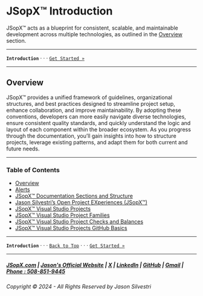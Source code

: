 # JSopX™ Introduction

JSopX™ acts as a blueprint for consistent, scalable, and maintainable development across multiple technologies, as outlined in the [Overview](#overview) section.

---

**`Introduction`** · · · [`Get Started »`](./Alerts.md)

---

## **Overview**

JSopX™ provides a unified framework of guidelines, organizational structures, and best practices designed to streamline project setup, enhance collaboration, and improve maintainability. By adopting these conventions, developers can more easily navigate diverse technologies, ensure consistent quality standards, and quickly understand the logic and layout of each component within the broader ecosystem. As you progress through the documentation, you’ll gain insights into how to structure projects, leverage existing patterns, and adapt them for both current and future needs.

---

### Table of Contents

- [Overview](#overview)
- [Alerts](./Alerts.md)
- [JSopX™ Documentation Sections and Structure](./JSopxDocumentationSectionsandStructure.md)
- [Jason Silvestri’s Open Project EXperiences (JSopX™)](./JasonSilvestriOpenProjectExperiences.md)
- [JSopX™ Visual Studio Projects](./JSopxProjects.md)
- [JSopX™ Visual Studio Project Families](./JSopxProjectsFamilies.md)
- [JSopX™ Visual Studio Project Checks and Balances](./JSopxProjectChecksBalances.md)
- [JSopX™ Visual Studio Projects GitHub Basics](./JSopxProjectsGitHubBasics.md)

---

**`Introduction`** · · · [`Back to Top`](#table-of-contents) · · · [`Get Started »`](./Alerts.md)

---

##### [JSopX.com](https://www.jsopx.com/) | [Jason's Official Website](https://www.jsilvestri.com/) | [X](https://www.x.com/JasonSilvestri) | [LinkedIn](http://www.linkedin.com/in/JasonSilvestri) | [GitHub](https://github.com/JasonSilvestri) | [Gmail](mailto:therealjasonsilvestri@gmail.com) | [Phone : 508-851-9445](phoneto:508-851-9445)

###### Copyright © 2024 - All Rights Reserved by Jason Silvestri
